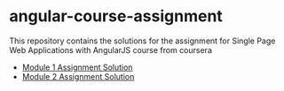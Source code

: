 # angular-course-assignment
This repository contains the solutions for the assignment for Single Page Web Applications with AngularJS course from coursera

- [Module 1 Assignment Solution](https://anantajitjg.github.io/angular-course-assignment/module1-solution/)
- [Module 2 Assignment Solution](https://anantajitjg.github.io/angular-course-assignment/module2-solution/)
